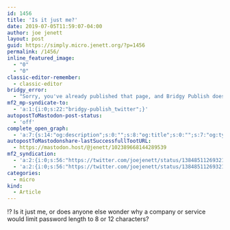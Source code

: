 ```yaml
---
id: 1456
title: 'Is it just me?'
date: 2019-07-05T11:59:07-04:00
author: joe jenett
layout: post
guid: https://simply.micro.jenett.org/?p=1456
permalink: /1456/
inline_featured_image:
  - "0"
  - "0"
classic-editor-remember:
  - classic-editor
bridgy_error:
  - "Sorry, you've already published that page, and Bridgy Publish doesn't support updating existing posts. Details: https://github.com/snarfed/bridgy/issues/84"
mf2_mp-syndicate-to:
  - 'a:1:{i:0;s:22:"bridgy-publish_twitter";}'
autopostToMastodon-post-status:
  - 'off'
complete_open_graph:
  - 'a:7:{s:14:"og:description";s:0:"";s:8:"og:title";s:0:"";s:7:"og:type";s:0:"";s:12:"twitter:card";s:7:"summary";s:15:"twitter:creator";s:0:"";s:19:"twitter:description";s:0:"";s:8:"og:image";s:0:"";}'
autopostToMastodonshare-lastSuccessfullTootURL:
  - https://mastodon.host/@jenett/102389668144289539
mf2_syndication:
  - 'a:2:{i:0;s:56:"https://twitter.com/joejenett/status/1384851126932148224";i:1;s:56:"https://twitter.com/joejenett/status/1147174373767430146";}'
  - 'a:2:{i:0;s:56:"https://twitter.com/joejenett/status/1384851126932148224";i:1;s:56:"https://twitter.com/joejenett/status/1147174373767430146";}'
categories:
  - micro
kind:
  - Article
---
```

⁉️ Is it just me, or does anyone else wonder why a company or service would limit password length to 8 or 12 characters?